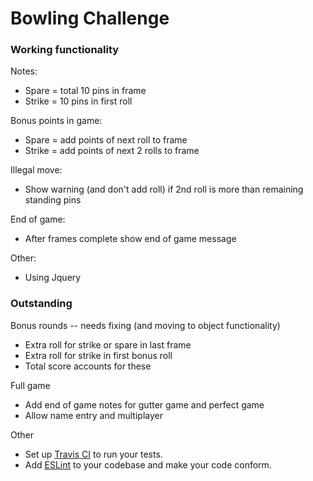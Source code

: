 
Bowling Challenge
=================

### Working functionality

Notes:
* Spare = total 10 pins in frame
* Strike = 10 pins in first roll

Bonus points in game:
* Spare = add points of next roll to frame
* Strike = add points of next 2 rolls to frame

Illegal move:
* Show warning (and don't add roll) if 2nd roll is more than remaining standing pins

End of game:
* After frames complete show end of game message

Other:
* Using Jquery

### Outstanding

Bonus rounds -- needs fixing (and moving to object functionality)
* Extra roll for strike or spare in last frame
* Extra roll for strike in first bonus roll
* Total score accounts for these

Full game
* Add end of game notes for gutter game and perfect game
* Allow name entry and multiplayer

Other
* Set up [Travis CI](https://travis-ci.org) to run your tests.
* Add [ESLint](http://eslint.org/) to your codebase and make your code conform.
